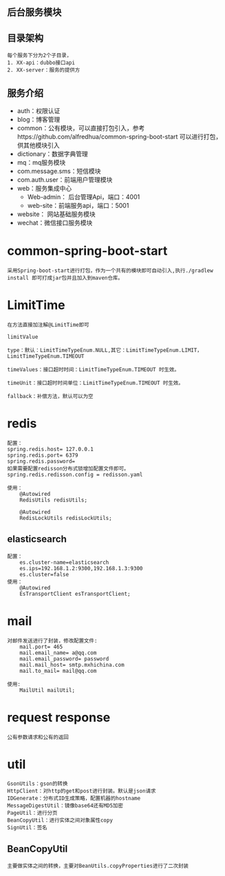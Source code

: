 ## 后台服务模块

## 目录架构
    每个服务下分为2个子目录，
    1. XX-api：dubbo接口api
    2. XX-server：服务的提供方
## 服务介绍

- auth：权限认证
- blog：博客管理
- common：公有模块，可以直接打包引入，参考https://github.com/alfredhua/common-spring-boot-start
  可以进行打包，供其他模块引入
- dictionary：数据字典管理
- mq：mq服务模块
- com.message.sms：短信模块
- com.auth.user：前端用户管理模块
- web：服务集成中心
  - Web-admin： 后台管理Api，端口：4001
  - web-site：前端服务api，端口：5001
- website： 网站基础服务模块
- wechat：微信接口服务模块


# common-spring-boot-start
    采用Spring-boot-start进行打包，作为一个共有的模块即可自动引入,执行./gradlew install 即可打成jar包并且加入到maven仓库。


# LimitTime
    在方法直接加注解@LimitTime即可

    limitValue

    type：默认：LimitTimeTypeEnum.NULL,其它：LimitTimeTypeEnum.LIMIT，LimitTimeTypeEnum.TIMEOUT

    timeValues：接口超时时间：LimitTimeTypeEnum.TIMEOUT 时生效。

    timeUnit：接口超时时间单位：LimitTimeTypeEnum.TIMEOUT 时生效。

    fallback：补偿方法，默认可以为空


# redis
    配置：
    spring.redis.host= 127.0.0.1
    spring.redis.port= 6379
    spring.redis.password= 
    如果需要配置redisson分布式锁增加配置文件即可。
    spring.redis.redisson.config = redisson.yaml

    使用：
        @Autowired
        RedisUtils redisUtils;  

        @Autowired
        RedisLockUtils redisLockUtils;  

## elasticsearch
    配置：
        es.cluster-name=elasticsearch
        es.ips=192.168.1.2:9300,192.168.1.3:9300
        es.cluster=false
    使用：
        @Autowired
        EsTransportClient esTransportClient;  


# mail
    对邮件发送进行了封装，修改配置文件:
        mail.port= 465
        mail.email_name= a@qq.com
        mail.email_password= password
        mail.mail_host= smtp.mxhichina.com
        mail.to_mail= mail@qq.com
    
    使用:
        MailUtil mailUtil;

# request response
    公有参数请求和公有的返回
# util
    GsonUtils：gson的转换
    HttpClient：对http的get和post进行封装。默认是json请求
    IDGenerate：分布式ID生成策略，配置机器的hostname
    MessageDigestUtil：镜像base64还有MD5加密
    PageUtil：进行分页
    BeanCopyUtil：进行实体之间对象属性copy
    SignUtil：签名

## BeanCopyUtil
    主要做实体之间的转换，主要对BeanUtils.copyProperties进行了二次封装
 